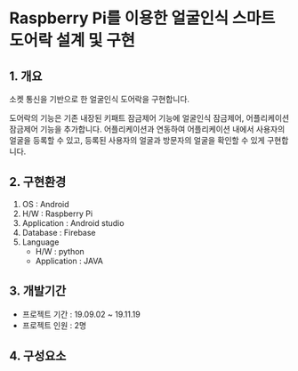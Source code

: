 # Raspberry Pi를 이용한 얼굴인식 스마트 도어락 설계 및 구현
## 1. 개요
소켓 통신을 기반으로 한 얼굴인식 도어락을 구현합니다.

도어락의 기능은 기존 내장된 키패트 잠금제어 기능에 얼굴인식 잠금제어, 어플리케이션 잠금제어 기능을 추가합니다.
어플리케이션과 연동하여 어플리케이션 내에서 사용자의 얼굴을 등록할 수 있고, 등록된 사용자의 얼굴과 방문자의 얼굴을 확인할 수 있게 구현합니다.

## 2. 구현환경
1) OS : Android
2) H/W : Raspberry Pi
3) Application : Android studio
3) Database : Firebase
4) Language 
	- H/W : python
	- Application : JAVA

## 3. 개발기간
- 프로젝트 기간 : 19.09.02 ~ 19.11.19
- 프로젝트 인원 : 2명

## 4. 구성요소
